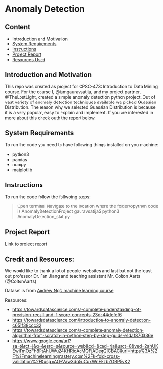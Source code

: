 # Anomaly Detection

## <b>Content </b>
 * [Introduction and Motivation](#introduction-and-motivation)
 * [System Requirements](#System-Requirements)
 * [Instructions](#Instructions)
 * [Project Report](#Project-Report)
 * [Resources Used](#eesources-used)



## Introduction and Motivation
This repo was created as project for CPSC-473: Introduction to Data Mining course. 
For the course I, @iamgauravsatija, and my project partner, @TheLostLight, created a simple anomaly detection python project.
Out of vast variety of anomaly detection techniques available we picked Guassian Distribution. The reason why we selected Guassian Distribution is because it is a very popular, easy to explain and implement. If you are interested in more about this check outh the [report](Project-Report) below.

## System Requirements

To run the code you need to have following things installed on you machine:
 * python3
 * pandas
 * numpy 
 * matplotlib



## Instructions

To run the code follow the follwoing steps:

> Open terminal
> Navigate to the location where the folder/opython code is
> AnomalyDetectionProject gauravsatija$ python3 AnomalyDetection_stat.py 


## Project Report

[Link to project report](https://www.overleaf.com/read/zbbtsjkpwjyz)




## Credit and Resources:
We would like to thank a lot of people, websites and last but not the least out professor Dr. Fan Jiang and teaching assistant Mr. Colton Aarts (@ColtonAarts) 

Dataset is from [Andrew Ng’s machine learning course](https://www.coursera.org/learn/machine-learning/home/welcome) 

Resources:
 * https://towardsdatascience.com/a-complete-understanding-of-precision-recall-and-f-score-concepts-23dc44defef6
 * https://towardsdatascience.com/introduction-to-anomaly-detection-c651f38ccc32
 * https://towardsdatascience.com/a-complete-anomaly-detection-algorithm-from-scratch-in-python-step-by-step-guide-e1daf870336e
 * https://www.google.com/url?sa=t&rct=j&q=&esrc=s&source=web&cd=&cad=rja&uact=8&ved=2ahUKEwiTmOzFh8PtAhUWuZ4KHRioAcMQFjADegQICBAC&url=https%3A%2F%2Fmachinelearningmastery.com%2Fk-fold-cross-validation%2F&usg=AOvVaw3dq5uCuxWnEEzbZGBP5vK2
